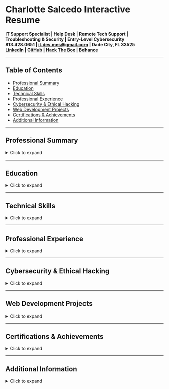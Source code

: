 # Charlotte Salcedo Interactive Resume

**IT Support Specialist | Help Desk | Remote Tech Support | Troubleshooting & Security | Entry-Level Cybersecurity**  
**813.428.0651 | [it.dev.mes@gmail.com](mailto:it.dev.mes@gmail.com) | Dade City, FL 33525**  
**[LinkedIn](https://linkedin.com/in/charlottesalcedo) | [GitHub](https://github.com/salcedocharlotte) | [Hack The Box](https://ctf.hackthebox.com/user/profile/314205) | [Behance](https://www.behance.net/)**

---

## Table of Contents

- [Professional Summary](#professional-summary)
- [Education](#education)
- [Technical Skills](#technical-skills)
- [Professional Experience](#professional-experience)
- [Cybersecurity & Ethical Hacking](#cybersecurity--ethical-hacking)
- [Web Development Projects](#web-development-projects)
- [Certifications & Achievements](#certifications--achievements)
- [Additional Information](#additional-information)

---

## Professional Summary

<details>
  <summary>Click to expand</summary>
  
Detail-oriented IT professional with a strong background in cybersecurity, technical support, and digital graphic arts. Experienced in customer service, technical troubleshooting, and security-related challenges. Passionate about ethical hacking, cybersecurity competitions, and web development.
  
</details>

---

## Education

<details>
  <summary>Click to expand</summary>
  
- **Bachelor of Science in Information Technology (Concentration in Cybersecurity)** – Strayer University, Graduated 2024  
- **Associate of Science in Digital Graphic Arts** – Graduated 2006
  
</details>

---

## Technical Skills

<details>
  <summary>Click to expand</summary>
  
- Cybersecurity principles and best practices  
- Web development (HTML, CSS, JavaScript, WordPress)  
- Technical support and customer service  
- Ethical hacking & penetration testing (Hack the Box, CTF competitions)  
- Digital graphic design (Adobe Creative Suite)  
- OSINT & investigative techniques  

</details>

---

## Professional Experience

<details>
  <summary>Click to expand</summary>
  
**USAA – Intern (Credit Card Department, Customer Service & Technical Support)**  
*April 2023 – September 2023*  

- Provided technical and customer service support for credit card operations.  
- Assisted customers with technical issues and inquiries regarding their accounts.  
- Gained experience in financial security protocols and fraud prevention techniques.

</details>

---

## Cybersecurity & Ethical Hacking

<details>
  <summary>Click to expand</summary>
  
- Active participant in Capture the Flag (CTF) competitions  
- [Hack The Box Profile](https://ctf.hackthebox.com/user/profile/314205)  
- Experienced in ethical hacking methodologies and security testing

</details>

---

## Web Development Projects

<details>
  <summary>Click to expand</summary>
  
- **Graphic Designer Portfolio** – Personal portfolio showcasing graphic design and web development work.  
- **Graphic Designer for Hire** – Freelance graphic and web design service.  
- **Art Academy Club** – Online platform for artistic collaborations and news.

</details>

---

## Certifications & Achievements

<details>
  <summary>Click to expand</summary>
  
- **CIS332: Network Server Admin I** (uCertify, Sept 16, 2023)  
- Participated in multiple cybersecurity competitions and CTF challenges.  
- Experienced in penetration testing tools and methodologies.

</details>

---

## Additional Information

<details>
  <summary>Click to expand</s
